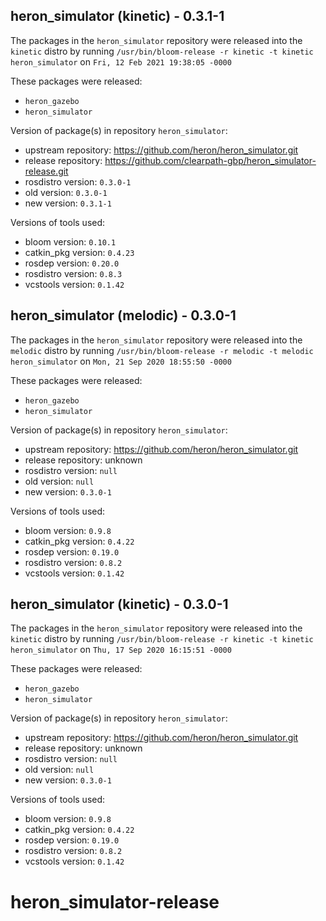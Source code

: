 ## heron_simulator (kinetic) - 0.3.1-1

The packages in the `heron_simulator` repository were released into the `kinetic` distro by running `/usr/bin/bloom-release -r kinetic -t kinetic heron_simulator` on `Fri, 12 Feb 2021 19:38:05 -0000`

These packages were released:
- `heron_gazebo`
- `heron_simulator`

Version of package(s) in repository `heron_simulator`:

- upstream repository: https://github.com/heron/heron_simulator.git
- release repository: https://github.com/clearpath-gbp/heron_simulator-release.git
- rosdistro version: `0.3.0-1`
- old version: `0.3.0-1`
- new version: `0.3.1-1`

Versions of tools used:

- bloom version: `0.10.1`
- catkin_pkg version: `0.4.23`
- rosdep version: `0.20.0`
- rosdistro version: `0.8.3`
- vcstools version: `0.1.42`


## heron_simulator (melodic) - 0.3.0-1

The packages in the `heron_simulator` repository were released into the `melodic` distro by running `/usr/bin/bloom-release -r melodic -t melodic heron_simulator` on `Mon, 21 Sep 2020 18:55:50 -0000`

These packages were released:
- `heron_gazebo`
- `heron_simulator`

Version of package(s) in repository `heron_simulator`:

- upstream repository: https://github.com/heron/heron_simulator.git
- release repository: unknown
- rosdistro version: `null`
- old version: `null`
- new version: `0.3.0-1`

Versions of tools used:

- bloom version: `0.9.8`
- catkin_pkg version: `0.4.22`
- rosdep version: `0.19.0`
- rosdistro version: `0.8.2`
- vcstools version: `0.1.42`


## heron_simulator (kinetic) - 0.3.0-1

The packages in the `heron_simulator` repository were released into the `kinetic` distro by running `/usr/bin/bloom-release -r kinetic -t kinetic heron_simulator` on `Thu, 17 Sep 2020 16:15:51 -0000`

These packages were released:
- `heron_gazebo`
- `heron_simulator`

Version of package(s) in repository `heron_simulator`:

- upstream repository: https://github.com/heron/heron_simulator.git
- release repository: unknown
- rosdistro version: `null`
- old version: `null`
- new version: `0.3.0-1`

Versions of tools used:

- bloom version: `0.9.8`
- catkin_pkg version: `0.4.22`
- rosdep version: `0.19.0`
- rosdistro version: `0.8.2`
- vcstools version: `0.1.42`


# heron_simulator-release